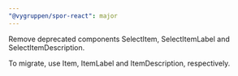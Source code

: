 ```yaml
---
"@vygruppen/spor-react": major
---
```


Remove deprecated components SelectItem, SelectItemLabel and SelectItemDescription.

To migrate, use Item, ItemLabel and ItemDescription, respectively.
